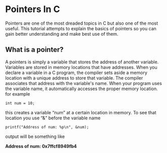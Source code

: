 # Pointers In C 

Pointers are one of the most dreaded topics in C but also one of the most useful.
This tutorial attempts to explain the basics of pointers so you can gain better understanding and make best use of them. 

## What is a pointer?
A pointers is simply a variable that stores the address of another variable.
Variables are stored in memory locations that have addresses. 
When you declare a variable in a C program, the compiler sets aside a memory location with a unique address to store that variable. The compiler associates that address with the variable's name. When your program uses the variable name, it automatically accesses the proper memory location.
for example
```
int num = 10;
```
this creates a variable “num” at a certain location in memory. To see that location you use “&” before the variable name  
```
printf("Address of num: %p\n", &num);
```

output will be something like

**Address of num: 0x7ffcf8949fb4**
